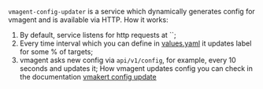 

```vmagent-config-updater``` is a service which dynamically generates config for vmagent
and is available via HTTP.
How it works:
1. By default, service listens for http requests at ``;
2. Every time interval which you can define in [values.yaml](values.yaml) it updates label for some % of targets;
3. vmagent asks new config via `api/v1/config`, for example, every 10 seconds and updates it;
   How vmagent updates config you can check in the documentation
   [vmakert config update](https://docs.victoriametrics.com/vmagent.html#configuration-update)